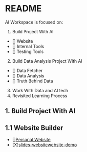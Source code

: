# README

AI Workspace is focused on:

1. Build Project With AI
  - [] Website
  - [] Internal Tools
  - [] Testing Tools
2. Build Data Analysis Project With AI
  - [] Data Fetcher
  - [] Data Analysis
  - [] Truth Behind Data
3. Work With Data and AI tech
4. Revisited Learning Process

## 1. Build Project With AI

## 1.1 Website Builder

- [][Personal Website](https://github.com/qdriven/qdriven.github.io.git)
- [X][slides-website](https://github.com/qdriven/qdriven.github.io)[website-demo](https://fluent-slides.vercel.app/)
